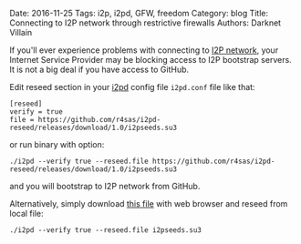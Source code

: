 Date: 2016-11-25
Tags: i2p, i2pd, GFW, freedom
Category: blog
Title: Connecting to I2P network through restrictive firewalls
Authors: Darknet Villain

If you'll ever experience problems with connecting to [I2P network](https://i2pd.website), your Internet Service Provider may be blocking access to I2P bootstrap servers.
It is not a big deal if you have access to GitHub.

Edit reseed section in your [i2pd](https://i2pd.website) config file `i2pd.conf` file like that:

    [reseed]
    verify = true
    file = https://github.com/r4sas/i2pd-reseed/releases/download/1.0/i2pseeds.su3

or run binary with option:

    ./i2pd --verify true --reseed.file https://github.com/r4sas/i2pd-reseed/releases/download/1.0/i2pseeds.su3

and you will bootstrap to I2P network from GitHub.

Alternatively, simply download [this file](https://github.com/r4sas/i2pd-reseed/releases/download/1.0/i2pseeds.su3) with web browser and reseed from local file:

    ./i2pd --verify true --reseed.file i2pseeds.su3
